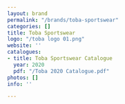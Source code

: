 ```yaml
---
layout: brand
permalink: "/brands/toba-sportswear"
categories: []
title: Toba Sportswear
logo: "/toba logo 01.png"
website: ''
catalogues:
- title: Toba Sportswear Catalogue
  year: 2020
  pdf: "/Toba 2020 Catalogue.pdf"
photos: []
info: ''

---
```

